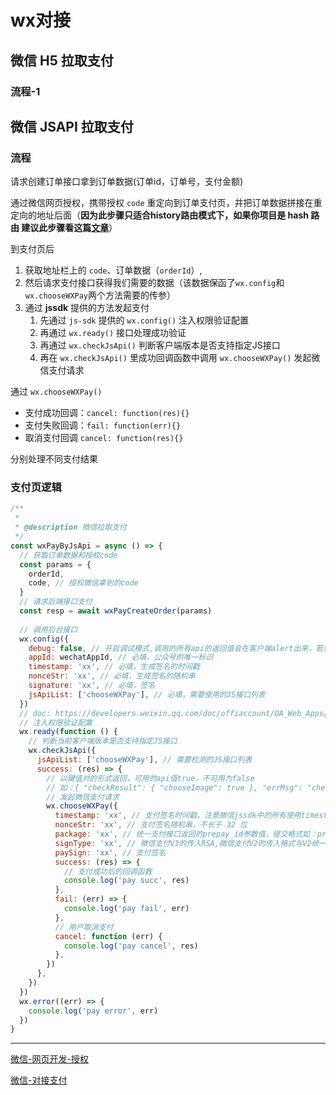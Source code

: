 # wx对接

## 微信 H5 拉取支付

### 流程-1

## 微信 JSAPI 拉取支付

### 流程

请求创建订单接口拿到订单数据(订单id，订单号，支付金额)

通过微信网页授权，携带授权 `code` 重定向到订单支付页，并把订单数据拼接在重定向的地址后面（**因为此步骤只适合history路由模式下，如果你项目是 hash 路由 建议此步骤看这篇[文章](https://link.juejin.cn?target=https%3A%2F%2Fcloud.tencent.com%2Fdeveloper%2Farticle%2F1921120)**）

到支付页后

1. 获取地址栏上的 `code`、订单数据（`orderId`）,
2. 然后请求支付接口获得我们需要的数据（该数据保函了`wx.config`和`wx.chooseWXPay`两个方法需要的传参）
3. 通过  **jssdk** 提供的方法发起支付
   1. 先通过 `js-sdk` 提供的 `wx.config()` 注入权限验证配置
   2. 再通过 `wx.ready()` 接口处理成功验证
   3. 再通过 `wx.checkJsApi()` 判断客户端版本是否支持指定JS接口
   4. 再在 `wx.checkJsApi()` 里成功回调函数中调用 `wx.chooseWXPay()` 发起微信支付请求

通过 `wx.chooseWXPay()`

- 支付成功回调：`cancel: function(res){}`
- 支付失败回调：`fail: function(err){}`
- 取消支付回调 `cancel: function(res){}`

分别处理不同支付结果

### 支付页逻辑

```javascript
/**
 * 
 * @description 微信拉取支付
 */
const wxPayByJsApi = async () => {
  // 获取订单数据和授权code
  const params = {
    orderId,
    code, // 授权微信拿到的code
  }
  // 请求后端接口支付
  const resp = await wxPayCreateOrder(params)
  
  // 调用后台接口
  wx.config({
    debug: false, // 开启调试模式,调用的所有api的返回值会在客户端alert出来，若要查看传入的参数，可以在pc端打开，参数信息会通过log打出，仅在pc端时才会打印。
    appId: wechatAppId, // 必填，公众号的唯一标识
    timestamp: 'xx', // 必填，生成签名的时间戳
    nonceStr: 'xx', // 必填，生成签名的随机串
    signature: 'xx', // 必填，签名
    jsApiList: ['chooseWXPay'], // 必填，需要使用的JS接口列表
  })
  // doc: https://developers.weixin.qq.com/doc/offiaccount/OA_Web_Apps/JS-SDK.html#1
  // 注入权限验证配置
  wx.ready(function () {
    // 判断当前客户端版本是否支持指定JS接口
    wx.checkJsApi({
      jsApiList: ['chooseWXPay'], // 需要检测的JS接口列表
      success: (res) => {
        // 以键值对的形式返回，可用的api值true，不可用为false
        // 如：{ "checkResult": { "chooseImage": true }, "errMsg": "checkJsApi:ok" }
        // 发起微信支付请求
        wx.chooseWXPay({
          timestamp: 'xx', // 支付签名时间戳，注意微信jssdk中的所有使用timestamp字段均为小写。但最新版的支付后台生成签名使用的timeStamp字段名需大写其中的S字符
          nonceStr: 'xx', // 支付签名随机串，不长于 32 位
          package: 'xx', // 统一支付接口返回的prepay_id参数值，提交格式如：prepay_id=\*\*\*）
          signType: 'xx', // 微信支付V3的传入RSA,微信支付V2的传入格式与V2统一下单的签名格式保持一致
          paySign: 'xx', // 支付签名
          success: (res) => {
            // 支付成功后的回调函数
            console.log('pay succ', res)
          },
          fail: (err) => {
            console.log('pay fail', err)
          },
          // 用户取消支付
          cancel: function (err) {
            console.log('pay cancel', res)
          },
        })
      },
    })
  })
  wx.error((err) => {
    console.log('pay error', err)
  })
}
```

---
[微信-网页开发-授权](https://juejin.cn/post/7150570928622010405)

[微信-对接支付](https://juejin.cn/post/7098525649744166942#heading-6)

